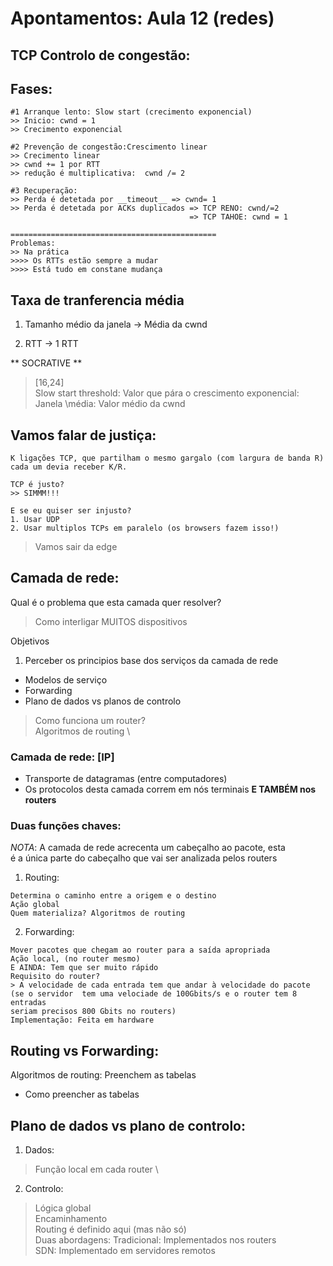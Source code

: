 # Apontamentos: Aula 12 (redes)

## TCP Controlo de congestão:

## Fases:
```
#1 Arranque lento: Slow start (crecimento exponencial)
>> Inicio: cwnd = 1
>> Crecimento exponencial

#2 Prevenção de congestão:Crescimento linear
>> Crecimento linear
>> cwnd += 1 por RTT
>> redução é multiplicativa:  cwnd /= 2

#3 Recuperação:
>> Perda é detetada por __timeout__ => cwnd= 1
>> Perda é detetada por ACKs duplicados => TCP RENO: cwnd/=2
										=> TCP TAHOE: cwnd = 1

==============================================
Problemas:
>> Na prática
>>>> Os RTTs estão sempre a mudar
>>>> Está tudo em constane mudança
```

## Taxa de tranferencia média

1. Tamanho médio da janela -> Média da cwnd

2. RTT -> 1 RTT

** SOCRATIVE **
> [16,24] \
> Slow start threshold: Valor que pára o crescimento exponencial: \
> Janela \média: Valor médio da cwnd

## Vamos falar de justiça:

```
K ligações TCP, que partilham o mesmo gargalo (com largura de banda R)
cada um devia receber K/R.

TCP é justo?
>> SIMMM!!!

E se eu quiser ser injusto?
1. Usar UDP
2. Usar multiplos TCPs em paralelo (os browsers fazem isso!)
```
> Vamos sair da edge

## Camada de rede:

Qual é o problema que esta camada quer resolver?
> Como interligar MUITOS dispositivos

Objetivos
1. Perceber os principios base dos serviços da camada de rede
- Modelos de serviço
- Forwarding
- Plano de dados vs planos de controlo
> Como funciona um router? \
> Algoritmos de routing \

### Camada de rede: [IP]

- Transporte de datagramas (entre computadores)
- Os protocolos desta camada correm em nós terminais **E TAMBÉM nos routers**

### Duas funções chaves:

_NOTA_: A camada de rede acrecenta um cabeçalho ao pacote, esta \
é a única parte do cabeçalho que vai ser analizada pelos routers

1. Routing:
```
Determina o caminho entre a origem e o destino
Ação global
Quem materializa? Algoritmos de routing
```
2. Forwarding:
```
Mover pacotes que chegam ao router para a saída apropriada
Ação local, (no router mesmo)
E AINDA: Tem que ser muito rápido
Requisito do router?
> A velocidade de cada entrada tem que andar à velocidade do pacote
(se o servidor  tem uma velociade de 100Gbits/s e o router tem 8 entradas
seriam precisos 800 Gbits no routers)
Implementação: Feita em hardware
```

## Routing vs Forwarding:

Algoritmos de routing: Preenchem as tabelas
- Como preencher as tabelas


## Plano de dados vs plano de controlo:

1. Dados:

> Função local em cada router \
>

2. Controlo:

> Lógica global \
> Encaminhamento \
> Routing é definido aqui (mas não só) \
> Duas abordagens:
> Tradicional: Implementados nos routers \
> SDN: Implementado em servidores remotos




